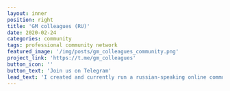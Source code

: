 ```yaml
---
layout: inner
position: right
title: 'GM colleagues (RU)'
date: 2020-02-24
categories: community
tags: professional community network
featured_image: '/img/posts/gm_colleagues_community.png'
project_link: 'https://t.me/gm_colleagues'
button_icon: ''
button_text: 'Join us on Telegram'
lead_text: 'I created and currently run a russian-speaking online community dedicated to professional networking and finding fulfilling and purposeful career.'
---
```

